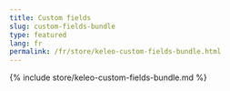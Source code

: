 ```yaml
---
title: Custom fields
slug: custom-fields-bundle
type: featured
lang: fr
permalink: /fr/store/keleo-custom-fields-bundle.html
---
```


{% include store/keleo-custom-fields-bundle.md %}
